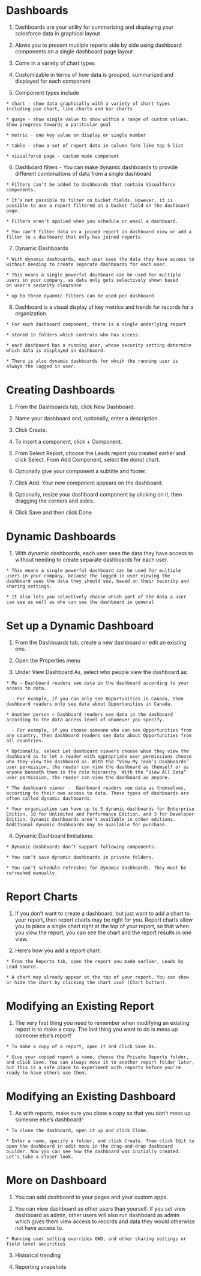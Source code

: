# Dashboards

  1. Dashboards are your utility for summarizing and displaying your salesforce data in graphical layout

  2. Alows you to present mutilple reports side by side using dashboard components on a single dashboard page layout

  3. Come in a variety of chart types

  4. Customizable in terms of how data is grouped, summarized and displayed for each component

  5. Component types include

    * chart - show data graphically with a variety of chart types including pie chart, line charts and bar charts

    * guage - show single value to show within a range of custom values. Show progress towards a paritcular goal 

    * metric - one key value on display or single number

    * table - show a set of report data in column form like top 5 list

    * visualforce page - custom made component

  6. Dashboard filters - You can make dynamic dashboards to provide different combinations of data from a single dashboard

    * Filters can’t be added to dashboards that contain Visualforce components.

    * It’s not possible to filter on bucket fields. However, it is possible to use a report filtered on a bucket field on the dashboard page.

    * Filters aren’t applied when you schedule or email a dashboard.

    * You can’t filter data on a joined report in dashboard view or add a filter to a dashboard that only has joined reports.

  7. Dynamic Dashboards

    * With dynamic dashboards, each user sees the data they have access to without needing to create separate dashboards for each user. 

    * This means a single powerful dashboard can be used for multiple users in your company, as data only gets selectively shown based 
    on user's security clearance

    * up to three dyanmic filters can be used per dashboard
 
  8. Dashboard is a visual display of key metrics and trends for records for a organization. 

    * For each dashboard component, there is a single underlying report 

    * stored in folders which controls who has access. 

    * each dashboard has a running user, whose security setting determine which data is displayed in dashbaord. 

    * There is also dynamic dashboards for whcih the running user is always the logged in user.

# Creating Dashboards

  1. From the Dashboards tab, click New Dashboard.

  2. Name your dashboard and, optionally, enter a description.

  3. Click Create. 

  4. To insert a component, click + Component.

  5. From Select Report, choose the Leads report you created earlier and click Select. From Add Component, select the donut chart.

  6. Optionally give your component a subtitle and footer.

  7. Click Add. Your new component appears on the dashboard.  

  8. Optionally, resize your dashboard component by clicking on it, then dragging the corners and sides.

  9. Click Save and then click Done

# Dynamic Dashboards 

  1. With dynamic dashboards, each user sees the data they have access to without needing to create separate dashboards for each user. 

    * This means a single powerful dashboard can be used for multiple users in your company, because the logged-in user viewing the dashboard sees the data they should see, based on their security and sharing settings. 

    * It also lets you selectively choose which part of the data a user can see as well as who can see the dashboard in general

# Set up a Dynamic Dashboard

  1. From the Dashboards tab, create a new dashboard or edit an existing one.

  2. Open the Properties menu

  3. Under View Dashboard As, select who people view the dashboard as:

    * Me — Dashboard readers see data in the dashboard according to your access to data.

      - For example, if you can only see Opportunities in Canada, then dashboard readers only see data about Opportunities in Canada.

    * Another person — Dashboard readers see data in the dashboard according to the data access level of whomever you specify. 

      - For example, if you choose someone who can see Opportunities from any country, then dashboard readers see data about Opportunities from all countries.

    * Optionally, select Let dashboard viewers choose whom they view the dashboard as to let a reader with appropriate user permissions choose who they view the dashboard as. With the “View My Team’s Dashboards” user permission, the reader can view the dashboard as themself or as anyone beneath them in the role hierarchy. With the “View All Data” user permission, the reader can view the dashboard as anyone. 

    * The dashboard viewer -  Dashboard readers see data as themselves, according to their own access to data. These types of dashboards are often called dynamic dashboards.

    * Your organization can have up to 5 dynamic dashboards for Enterprise Edition, 10 for Unlimited and Performance Edition, and 3 for Developer Edition. Dynamic dashboards aren’t available in other editions. Additional dynamic dashboards may be available for purchase.

  4. Dynamic Dashboard limitations: 

    * Dynamic dashboards don’t support following components.

    * You can’t save dynamic dashboards in private folders.

    * You can’t schedule refreshes for dynamic dashboards. They must be refreshed manually.

# Report Charts 
 
  1. If you don’t want to create a dashboard, but just want to add a chart to your report, then report charts may be right for you. Report charts allow you to place a single chart right at the top of your report, so that when you view the report, you can see the chart and the report results in one view.

  2. Here’s how you add a report chart:

    * From the Reports tab, open the report you made earlier, Leads by Lead Source.

    * A chart may already appear at the top of your report. You can show or hide the chart by clicking the chart icon (Chart button).

# Modifying an Existing Report 

  1. The very first thing you need to remember when modifying an existing report is to make a copy. The last thing you want to do is mess up someone else’s report! 

    * To make a copy of a report, open it and click Save As.

    * Give your copied report a name, choose the Private Reports folder, and click Save. You can always move it to another report folder later, but this is a safe place to experiment with reports before you’re ready to have others use them.

# Modifying an Existing Dashboard 

  1. As with reports, make sure you clone a copy so that you don’t mess up someone else’s dashboard! 

    * To clone the dashboard, open it up and click Clone. 
    
    * Enter a name, specify a folder, and click Create. Then click Edit to open the dashboard in edit mode in the drag-and-drop dashboard builder. Now you can see how the dashboard was initially created. Let’s take a closer look. 

# More on Dashboard 

  1. You can add dashboard to your pages and your custom apps. 

  2. You can view dashboard as other users than yourself. If you set view dashboard as admin, 
  other users will also run dashboard as admin which gives them view access to records and data they would otherwise not have access to. 
    
    * Running user setting overrides OWD, and other sharing settings or field level securities

  3. Historical trending

  4. Reporting snapshots

  